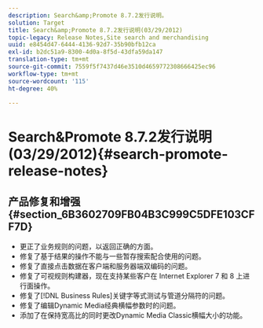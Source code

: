 ```yaml
---
description: Search&amp;Promote 8.7.2发行说明。
solution: Target
title: Search&amp;Promote 8.7.2发行说明(03/29/2012)
topic-legacy: Release Notes,Site search and merchandising
uuid: e8454d47-6444-4136-92d7-35b90bfb12ca
exl-id: b2dc51a9-8300-4d0a-8f5d-43dfa59da147
translation-type: tm+mt
source-git-commit: 7559f5f7437d46e3510d4659772308666425ec96
workflow-type: tm+mt
source-wordcount: '115'
ht-degree: 40%

---
```


# Search&amp;Promote 8.7.2发行说明(03/29/2012){#search-promote-release-notes}

## 产品修复和增强{#section_6B3602709FB04B3C999C5DFE103CFF7D}

* 更正了业务规则的问题，以返回正确的方面。
* 修复了基于结果的操作不能与一些暂存搜索配合使用的问题。
* 修复了直接点击数据在客户端和服务器端双编码的问题。
* 修复了可视规则构建器，现在支持某些客户在 Internet Explorer 7 和 8 上进行面操作。
* 修复了[!DNL Business Rules]关键字等式测试与管道分隔符的问题。
* 修复了编辑Dynamic Media经典横幅参数时的问题。
* 添加了在保持宽高比的同时更改Dynamic Media Classic横幅大小的功能。
